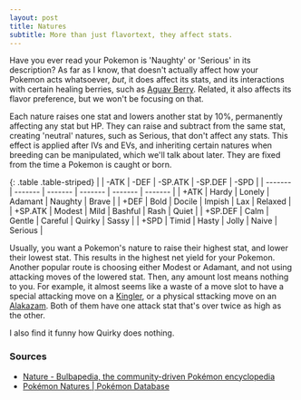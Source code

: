 ```yaml
---
layout: post
title: Natures
subtitle: More than just flavortext, they affect stats.
---
```


Have you ever read your Pokemon is 'Naughty' or 'Serious' in its description? As far as I know, that doesn't actually affect how your Pokemon acts whatsoever, _but_, it does affect its stats, and its interactions with certain healing berries, such as [Aguav Berry](https://www.serebii.net/itemdex/aguavberry.shtml). Related, it also affects its flavor preference, but we won't be focusing on that.

Each nature raises one stat and lowers another stat by 10%, permanently affecting any stat but HP. They can raise and subtract from the same stat, creating 'neutral' natures, such as Serious, that don't affect any stats. This effect is applied after IVs and EVs, and inheriting certain natures when breeding can be manipulated, which we'll talk about later. They are fixed from the time a Pokemon is caught or born.

{: .table .table-striped}
|         |     -ATK |    -DEF | -SP.ATK | -SP.DEF |    -SPD |
| ------- |  ------- | ------- | ------- | ------- | ------- |
|    +ATK | Hardy    | Lonely  | Adamant | Naughty | Brave   |
|    +DEF | Bold     | Docile  | Impish  | Lax     | Relaxed |
| +SP.ATK | Modest   | Mild    | Bashful | Rash    | Quiet   |
| +SP.DEF | Calm     | Gentle  | Careful | Quirky  | Sassy   |
|    +SPD | Timid    | Hasty   | Jolly   | Naive   | Serious |

Usually, you want a Pokemon's nature to raise their highest stat, and lower their lowest stat. This results in the highest net yield for your Pokemon. Another popular route is choosing either Modest or Adamant, and not using attacking moves of the lowered stat. Then, any amount lost means nothing to you. For example, it almost seems like a waste of a move slot to have a special attacking move on a [Kingler](https://www.serebii.net/pokedex-swsh/kingler/), or a physical sttacking move on an [Alakazam](https://www.serebii.net/pokedex-swsh/alakazam/). Both of them have one attack stat that's over twice as high as the other.

I also find it funny how Quirky does nothing.

### Sources

- [Nature - Bulbapedia, the community-driven Pokémon encyclopedia](https://bulbapedia.bulbagarden.net/wiki/Nature)
- [Pokémon Natures \| Pokémon Database](https://pokemondb.net/mechanics/natures)
